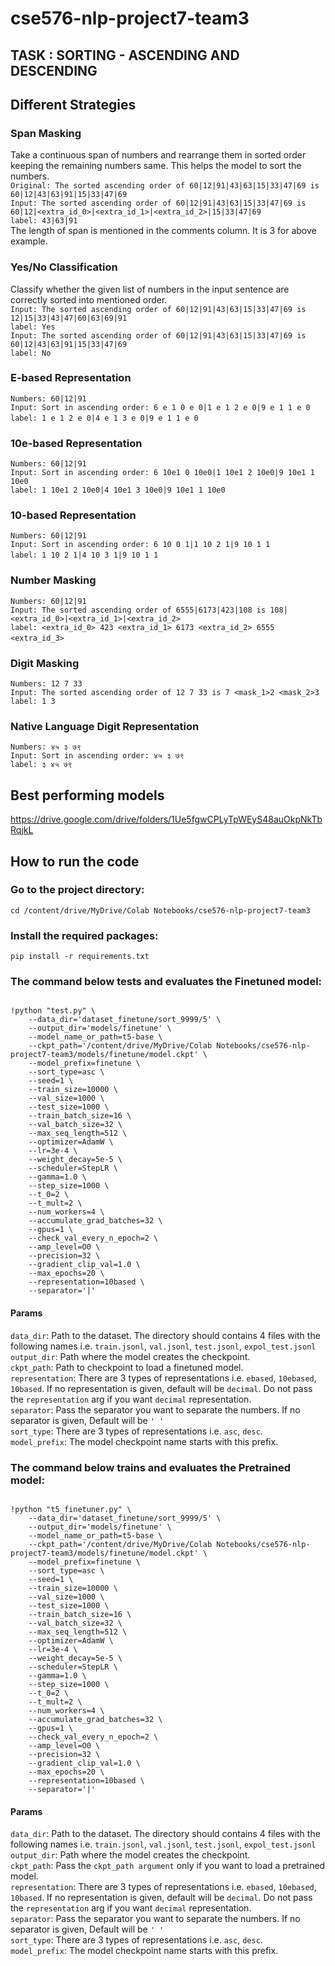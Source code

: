 # cse576-nlp-project7-team3


## TASK : SORTING - ASCENDING AND DESCENDING

## Different Strategies

### Span Masking

Take a continuous span of numbers and rearrange them in sorted order keeping the remaining numbers same. This helps the model to sort the numbers.</br>
`Original: The sorted ascending order of 60|12|91|43|63|15|33|47|69 is 60|12|43|63|91|15|33|47|69`</br>
`Input: The sorted ascending order of 60|12|91|43|63|15|33|47|69 is 60|12|<extra_id_0>|<extra_id_1>|<extra_id_2>|15|33|47|69`</br>
`label: 43|63|91`</br>
The length of span is mentioned in the comments column. It is 3 for above example.
​

### Yes/No Classification

Classify whether the given list of numbers in the input sentence are correctly sorted into mentioned order.</br>
`Input: The sorted ascending order of 60|12|91|43|63|15|33|47|69 is 12|15|33|43|47|60|63|69|91`</br>
`label: Yes`</br>
`Input: The sorted ascending order of 60|12|91|43|63|15|33|47|69 is 60|12|43|63|91|15|33|47|69`</br>
`label: No`</br>

### E-based Representation

`Numbers: 60|12|91`</br>
`Input: Sort in ascending order: 6 e 1 0 e 0|1 e 1 2 e 0|9 e 1 1 e 0`</br>
`label: 1 e 1 2 e 0|4 e 1 3 e 0|9 e 1 1 e 0`
​
### 10e-based Representation

`Numbers: 60|12|91`</br>
`Input: Sort in ascending order: 6 10e1 0 10e0|1 10e1 2 10e0|9 10e1 1 10e0`</br>
`label: 1 10e1 2 10e0|4 10e1 3 10e0|9 10e1 1 10e0`

### 10-based Representation

`Numbers: 60|12|91`</br>
`Input: Sort in ascending order: 6 10 0 1|1 10 2 1|9 10 1 1`</br>
`label: 1 10 2 1|4 10 3 1|9 10 1 1`
​
### Number Masking

`Numbers: 60|12|91`</br>
`Input: The sorted ascending order of 6555|6173|423|108 is 108|<extra_id_0>|<extra_id_1>|<extra_id_2>`</br>
`label: <extra_id_0> 423 <extra_id_1> 6173 <extra_id_2> 6555 <extra_id_3> `
​
### Digit Masking

`Numbers: 12 7 33`</br>
`Input: The sorted ascending order of 12 7 33 is 7 <mask_1>2 <mask_2>3`</br>
`label: 1 3`

### Native Language Digit Representation

`Numbers: ४५ ३ ७९` </br>
`Input: Sort in ascending order: ४५ ३ ७९`</br>
`label: ३ ४५ ७९`

## Best performing models

https://drive.google.com/drive/folders/1Ue5fgwCPLyTpWEyS48auOkpNkTbRqjkL

## How to run the code

### Go to the project directory:
```
cd /content/drive/MyDrive/Colab Notebooks/cse576-nlp-project7-team3
```

### Install the required packages:
```
pip install -r requirements.txt
```

### The command below tests and evaluates the Finetuned model:

```

!python "test.py" \
    --data_dir='dataset_finetune/sort_9999/5' \
    --output_dir='models/finetune' \
    --model_name_or_path=t5-base \
    --ckpt_path='/content/drive/MyDrive/Colab Notebooks/cse576-nlp-project7-team3/models/finetune/model.ckpt' \
    --model_prefix=finetune \
    --sort_type=asc \
    --seed=1 \
    --train_size=10000 \
    --val_size=1000 \
    --test_size=1000 \
    --train_batch_size=16 \
    --val_batch_size=32 \
    --max_seq_length=512 \
    --optimizer=AdamW \
    --lr=3e-4 \
    --weight_decay=5e-5 \
    --scheduler=StepLR \
    --gamma=1.0 \
    --step_size=1000 \
    --t_0=2 \
    --t_mult=2 \
    --num_workers=4 \
    --accumulate_grad_batches=32 \
    --gpus=1 \
    --check_val_every_n_epoch=2 \
    --amp_level=O0 \
    --precision=32 \
    --gradient_clip_val=1.0 \
    --max_epochs=20 \
    --representation=10based \
    --separator='|'

```
#### Params
`data_dir`: Path to the dataset. The directory should contains 4 files with the following names i.e. `train.jsonl`, `val.jsonl`, `test.jsonl`, `expol_test.jsonl`</br>
`output_dir`: Path where the model creates the checkpoint.</br>
`ckpt_path`: Path to checkpoint to load a finetuned model.</br>
`representation`: There are 3 types of representations i.e. `ebased`, `10ebased`, `10based`. If no representation is given, default will be `decimal`. Do not pass the `representation` arg if you want `decimal` representation.</br>
`separator`: Pass the separator you want to separate the numbers. If no separator is given, Default will be `' '`</br>
`sort_type`: There are 3 types of representations i.e. `asc`, `desc`.</br>
`model_prefix`: The model checkpoint name starts with this prefix.</br>


### The command below trains and evaluates the Pretrained model:

```

!python "t5_finetuner.py" \
    --data_dir='dataset_finetune/sort_9999/5' \
    --output_dir='models/finetune' \
    --model_name_or_path=t5-base \
    --ckpt_path='/content/drive/MyDrive/Colab Notebooks/cse576-nlp-project7-team3/models/finetune/model.ckpt' \
    --model_prefix=finetune \
    --sort_type=asc \
    --seed=1 \
    --train_size=10000 \
    --val_size=1000 \
    --test_size=1000 \
    --train_batch_size=16 \
    --val_batch_size=32 \
    --max_seq_length=512 \
    --optimizer=AdamW \
    --lr=3e-4 \
    --weight_decay=5e-5 \
    --scheduler=StepLR \
    --gamma=1.0 \
    --step_size=1000 \
    --t_0=2 \
    --t_mult=2 \
    --num_workers=4 \
    --accumulate_grad_batches=32 \
    --gpus=1 \
    --check_val_every_n_epoch=2 \
    --amp_level=O0 \
    --precision=32 \
    --gradient_clip_val=1.0 \
    --max_epochs=20 \
    --representation=10based \
    --separator='|'

```
#### Params
`data_dir`: Path to the dataset. The directory should contains 4 files with the following names i.e. `train.jsonl`, `val.jsonl`, `test.jsonl`, `expol_test.jsonl`</br>
`output_dir`: Path where the model creates the checkpoint.</br>
`ckpt_path`: Pass the `ckpt_path argument` only if you want to load a pretrained model.</br>
`representation`: There are 3 types of representations i.e. `ebased`, `10ebased`, `10based`. If no representation is given, default will be `decimal`. Do not pass the `representation` arg if you want `decimal` representation.</br>
`separator`: Pass the separator you want to separate the numbers. If no separator is given, Default will be `' '`</br>
`sort_type`: There are 3 types of representations i.e. `asc`, `desc`.</br>
`model_prefix`: The model checkpoint name starts with this prefix.</br>
